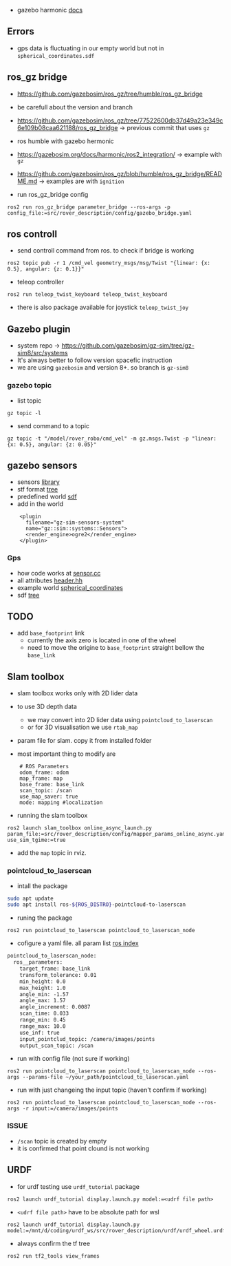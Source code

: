 

- gazebo harmonic [docs](https://gazebosim.org/docs/harmonic/install_ubuntu/)
## Errors
- gps data is fluctuating in our empty world but not in `spherical_coordinates.sdf`

## ros_gz bridge
- https://github.com/gazebosim/ros_gz/tree/humble/ros_gz_bridge
- be carefull about the version and branch
- https://github.com/gazebosim/ros_gz/tree/77522600db37d49a23e349c6e109b08caa621188/ros_gz_bridge -> previous commit that uses `gz`
- ros humble with gazebo hermonic
- https://gazebosim.org/docs/harmonic/ros2_integration/ -> example with `gz`
- https://github.com/gazebosim/ros_gz/blob/humble/ros_gz_bridge/README.md -> examples are with `ignition`

- run ros_gz_bridge config 
```
ros2 run ros_gz_bridge parameter_bridge --ros-args -p config_file:=src/rover_description/config/gazebo_bridge.yaml
```
## ros controll
- send controll command from ros. to check if bridge is working 
```
ros2 topic pub -r 1 /cmd_vel geometry_msgs/msg/Twist "{linear: {x: 0.5}, angular: {z: 0.1}}"
```
- teleop controller
```
ros2 run teleop_twist_keyboard teleop_twist_keyboard
```
- there is also package available for joystick `teleop_twist_joy`

## Gazebo plugin
- system repo -> https://github.com/gazebosim/gz-sim/tree/gz-sim8/src/systems
- It's always better to follow version spacefic instruction
- we are using `gazebosim` and version 8+. so branch is `gz-sim8`

### gazebo topic
- list topic
```
gz topic -l
```
- send command to a topic
```
gz topic -t "/model/rover_robo/cmd_vel" -m gz.msgs.Twist -p "linear: {x: 0.5}, angular: {z: 0.05}"
``` 

## gazebo sensors
- sensors [library](https://github.com/gazebosim/gz-sensors)
- stf format [tree](http://sdformat.org/spec?ver=1.12&elem=sensor#sensor_navsat)
- predefined world [sdf](https://github.com/gazebosim/gz-sim/tree/gz-sim8/examples/worlds)
- add in the world
```
    <plugin
      filename="gz-sim-sensors-system"
      name="gz::sim::systems::Sensors">
      <render_engine>ogre2</render_engine>
    </plugin>
```
### Gps
- how code works at [sensor.cc](https://github.com/gazebosim/gz-sensors/blob/gz-sensors8/src/NavSatSensor.cc#L82)
- all attributes [header.hh](https://gazebosim.org/api/sensors/8/classgz_1_1sensors_1_1NavSatSensor.html)
- example world [spherical_coordinates](https://github.com/gazebosim/gz-sim/blob/ign-gazebo6/examples/worlds/spherical_coordinates.sdf)
- sdf [tree](http://sdformat.org/spec?ver=1.12&elem=sensor#sensor_gps)

## TODO
- add `base_footprint` link
    - currently the axis zero is located in one of the wheel
    - need to move the origine to `base_footprint` straight bellow the `base_link`

## Slam toolbox
- slam toolbox works only with 2D lider data
- to use 3D depth data 
  - we may convert into 2D lider data using `pointcloud_to_laserscan` 
  - or for 3D visualisation we use `rtab_map`

- param file for slam. copy it from installed folder
- most important thing to modify are
```
    # ROS Parameters
    odom_frame: odom
    map_frame: map
    base_frame: base_link
    scan_topic: /scan
    use_map_saver: true
    mode: mapping #localization
```
- running the slam toolbox
```
ros2 launch slam_toolbox online_async_launch.py param_file:=src/rover_description/config/mapper_params_online_async.yaml use_sim_tgime:=true
```
- add the `map` topic in rviz. 

### pointcloud_to_laserscan
- intall the package
```bash
sudo apt update
sudo apt install ros-${ROS_DISTRO}-pointcloud-to-laserscan
```
- runing the package 
```
ros2 run pointcloud_to_laserscan pointcloud_to_laserscan_node
```
- cofigure a yaml file. all param list [ros index](https://index.ros.org/p/pointcloud_to_laserscan/)
```xml
pointcloud_to_laserscan_node:
  ros__parameters:
    target_frame: base_link
    transform_tolerance: 0.01
    min_height: 0.0
    max_height: 1.0
    angle_min: -1.57
    angle_max: 1.57
    angle_increment: 0.0087
    scan_time: 0.033
    range_min: 0.45
    range_max: 10.0
    use_inf: true
    input_pointclud_topic: /camera/images/points
    output_scan_topic: /scan
```
- run with config file (not sure if working)
```
ros2 run pointcloud_to_laserscan pointcloud_to_laserscan_node --ros-args --params-file ~/your_path/pointcloud_to_laserscan.yaml
```
- run with just changeing the input topic (haven't confirm if working)
```
ros2 run pointcloud_to_laserscan pointcloud_to_laserscan_node --ros-args -r input:=/camera/images/points
```

### ISSUE
- `/scan` topic is created by empty 
- it is confirmed that point clound is not working

## URDF
- for urdf testing use `urdf_tutorial` package
```
ros2 launch urdf_tutorial display.launch.py model:=<udrf file path>
```
- `<udrf file path>` have to be absolute path for wsl
```
ros2 launch urdf_tutorial display.launch.py model:=/mnt/d/coding/urdf_ws/src/rover_description/urdf/urdf_wheel.urdf
```
- always confirm the tf tree
```
ros2 run tf2_tools view_frames
```

